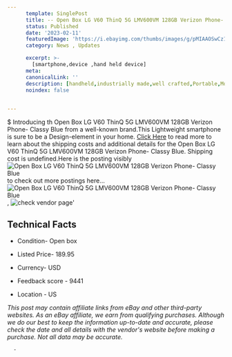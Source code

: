 ```yaml
---
      template: SinglePost
      title: -- Open Box LG V60 ThinQ 5G LMV600VM 128GB Verizon Phone- Classy Blue
      status: Published
      date: '2023-02-11'
      featuredImage: 'https://i.ebayimg.com/thumbs/images/g/pMIAAOSwCz1jk7lp/s-l225.jpg'
      category: News , Updates

      excerpt: >-
        [smartphone,device ,hand held device]
      meta:
      canonicalLink: ''
      description: [handheld,industrially made,well crafted,Portable,Mobile,Compact,Convenient,Lightweight,Maneuverable,Man-portable,Miniature,Carriable,Hand-held,Light,Holdable,Transportable,Mobile device,Pocket-sized,On-the-go,Wireless,Cordless,Compact size,Convenient size, smartphone,device ,hand held device]
      noindex: false
      

---
```

$
      Introducing th Open Box LG V60 ThinQ 5G LMV600VM 128GB Verizon Phone- Classy Blue from a well-known brand.This Lightweight smartphone is sure to be a Design-element in your home. [Click Here](https://www.ebay.com/itm/266023608600?hash=item3df03e2118%3Ag%3ApMIAAOSwCz1jk7lp&mkevt=1&mkcid=1&mkrid=711-53200-19255-0&campid=%253CePNCampaignId%253E&customid=%253CreferenceId%253E&toolid=10049) to read more to learn about the shipping costs and additional details for the Open Box LG V60 ThinQ 5G LMV600VM 128GB Verizon Phone- Classy Blue. Shipping cost is undefined.Here is the posting visibly ![Open Box LG V60 ThinQ 5G LMV600VM 128GB Verizon Phone- Classy Blue](https://i.ebayimg.com/thumbs/images/g/pMIAAOSwCz1jk7lp/s-l225.jpg) to check out more postings here... ![Open Box LG V60 ThinQ 5G LMV600VM 128GB Verizon Phone- Classy Blue](https://i.ebayimg.com/images/g/pMIAAOSwCz1jk7lp/s-l1600.jpg), ![check vendor page](https://origin-galleryplus.ebayimg.com/ws/web/266023608600_2_0_1/225x225.jpg,https://origin-galleryplus.ebayimg.com/ws/web/266023608600_3_0_1/225x225.jpg,https://origin-galleryplus.ebayimg.com/ws/web/266023608600_4_0_1/225x225.jpg,https://origin-galleryplus.ebayimg.com/ws/web/266023608600_5_0_1/225x225.jpg,https://origin-galleryplus.ebayimg.com/ws/web/266023608600_6_0_1/225x225.jpg)'

      

 ## Technical Facts 



     
      

 - Condition- Open box 


      

 - Listed Price- 189.95 


      

 - Currency- USD 


      

 - Feedback score - 9441 


      

 - Location - US 


      
      

 *_This post may contain affiliate links from eBay and other third-party websites. As an eBay affiliate, we earn from qualifying purchases. Although we do our best to keep the information up-to-date and accurate, please check the date and all details with the vendor's website before making a purchase. Not all data may be accurate._*




      -
